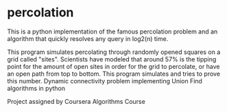 # percolation
This is a python implementation of the famous percolation problem and an algorithm that quickly resolves any query in log2(n) time. 

This program simulates percolating through randomly opened squares on a grid called "sites". Scientists have modeled that around 57% is the tipping point for the amount of open sites in order for the grid to percolate, or have an open path from top to bottom. This program simulates and tries to prove this number.
Dynamic connectivity problem implementing Union Find algorithms in python

Project assigned by Coursera Algorithms Course
